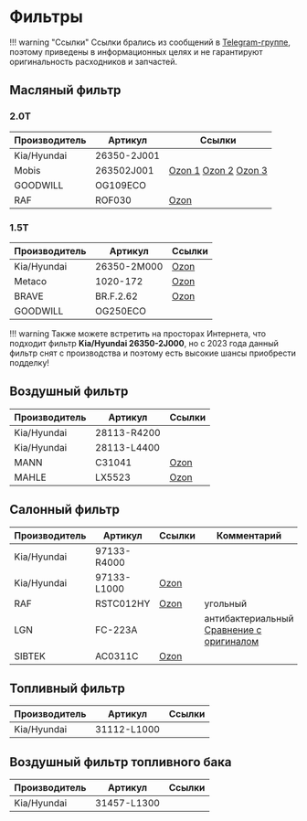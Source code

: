 # Фильтры

!!! warning "Ссылки"
    Ссылки брались из сообщений в [Telegram-группе](https://t.me/Kia_Sportage_5_Turbo), поэтому приведены в информационных целях и не гарантируют оригинальность расходников и запчастей.

## Масляный фильтр
### 2.0T
| Производитель | Артикул   | Ссылки |
|---|---|---|
| Kia/Hyundai | 26350-2J001 | |
| Mobis | 263502J001 | [Ozon 1](https://ozon.ru/t/4eeSU93)  [Ozon 2](https://ozon.ru/t/1GiNefD) [Ozon 3](https://ozon.ru/t/GNhCXIt) | 
| GOODWILL | OG109ECO | |
| RAF | ROF030 | [Ozon](https://ozon.ru/t/dhkzJOt )|

### 1.5T
| Производитель | Артикул   | Ссылки |
|---|---|---|
| Kia/Hyundai | 26350-2M000 | [Ozon](https://ozon.ru/t/pm8Xglo) |
| Metaco  | 1020-172 | [Ozon](https://ozon.ru/t/RlQk76E) | 
| BRAVE | BR.F.2.62 | [Ozon](https://ozon.ru/t/bamY2YO) |
| GOODWILL | OG250ECO | |

!!! warning
    Также можете встретить на просторах Интернета, что подходит фильтр **Kia/Hyundai 26350-2J000**, но с 2023 года данный фильтр снят с производства и поэтому есть высокие шансы приобрести подделку!

## Воздушный фильтр

| Производитель | Артикул   | Ссылки | 
|---|---|---| 
| Kia/Hyundai | 28113-R4200 | |
| Kia/Hyundai | 28113-L4400 | |
| MANN | C31041 | [Ozon](https://ozon.ru/t/WfhnjMy) |
| MAHLE | LX5523 | [Ozon](https://ozon.ru/t/rdhe1ax) |


## Салонный фильтр

| Производитель | Артикул   | Ссылки | Комментарий |
|---|---|---| --- |
| Kia/Hyundai | 97133-R4000 | | |
| Kia/Hyundai | 97133-L1000 |[Ozon](https://ozon.ru/t/M44a7ZG) | |
| RAF | RSTC012HY | [Ozon](https://ozon.ru/t/WNN3ecS) | угольный |
| LGN | FC-223A | | антибактериальный<br>[Сравнение с оригиналом](https://t.me/Kia_Sportage_5_Turbo/36156/37679) | 
| SIBTEK | AC0311C |[Ozon](https://ozon.ru/t/DyrxXyr) ||
## Топливный фильтр

| Производитель | Артикул   | Ссылки |
|---|---|---|
| Kia/Hyundai | 31112-L1000  | |

## Воздушный фильтр топливного бака

| Производитель | Артикул   | Ссылки |
|---|---|---|
| Kia/Hyundai | 31457-L1300  | |